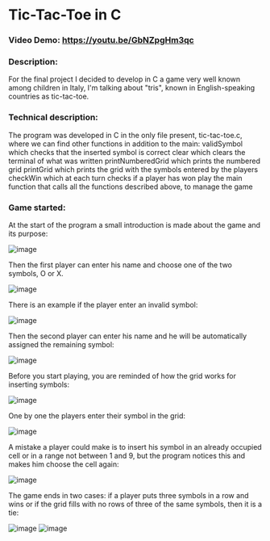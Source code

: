 # Tic-Tac-Toe in C
### Video Demo:  https://youtu.be/GbNZpgHm3qc

### Description: 
For the final project I decided to develop in C a game very well known among children in Italy, I'm talking about "tris", known in English-speaking countries as tic-tac-toe.

### Technical description:
The program was developed in C in the only file present, tic-tac-toe.c, where we can find other functions in addition to the main:
validSymbol which checks that the inserted symbol is correct
clear which clears the terminal of what was written
printNumberedGrid which prints the numbered grid
printGrid which prints the grid with the symbols entered by the players
checkWin which at each turn checks if a player has won
play the main function that calls all the functions described above, to manage the game
  
### Game started:
At the start of the program a small introduction is made about the game and its purpose:

![image](https://user-images.githubusercontent.com/59999571/168448706-943b6cae-a127-4f54-9045-b3a64e25c57a.png)

Then the first player can enter his name and choose one of the two symbols, O or X.

![image](https://user-images.githubusercontent.com/59999571/168448018-2452b8b0-fc8e-4fe7-b8c0-18303861cdff.png)

There is an example if the player enter an invalid symbol:

![image](https://user-images.githubusercontent.com/59999571/168448010-a6e319af-2d98-4e3f-94e7-99323d494f7d.png)

Then the second player can enter his name and he will be automatically assigned the remaining symbol:

![image](https://user-images.githubusercontent.com/59999571/168448047-6d9c8446-c4d5-4fa9-aa4d-02d8a73dac26.png)

Before you start playing, you are reminded of how the grid works for inserting symbols:

![image](https://user-images.githubusercontent.com/59999571/168448092-12059ec8-d12f-4f7c-b57d-3e0a8db9e208.png)

One by one the players enter their symbol in the grid:

![image](https://user-images.githubusercontent.com/59999571/168448461-a8283328-8f37-4673-9c59-846f64d0aec3.png)

A mistake a player could make is to insert his symbol in an already occupied cell or in a range not between 1 and 9, but the program notices this and makes him choose the cell again:

![image](https://user-images.githubusercontent.com/59999571/168448494-75dc1cce-69a2-4d56-981c-5136f2254144.png)

The game ends in two cases: if a player puts three symbols in a row and wins or if the grid fills with no rows of three of the same symbols, then it is a tie:

![image](https://user-images.githubusercontent.com/59999571/168448591-b2de3bc8-5fa6-4818-8beb-9570fdc93a39.png)
![image](https://user-images.githubusercontent.com/59999571/168448613-ca7198ab-ad99-4ad6-9522-0810245388f5.png)

